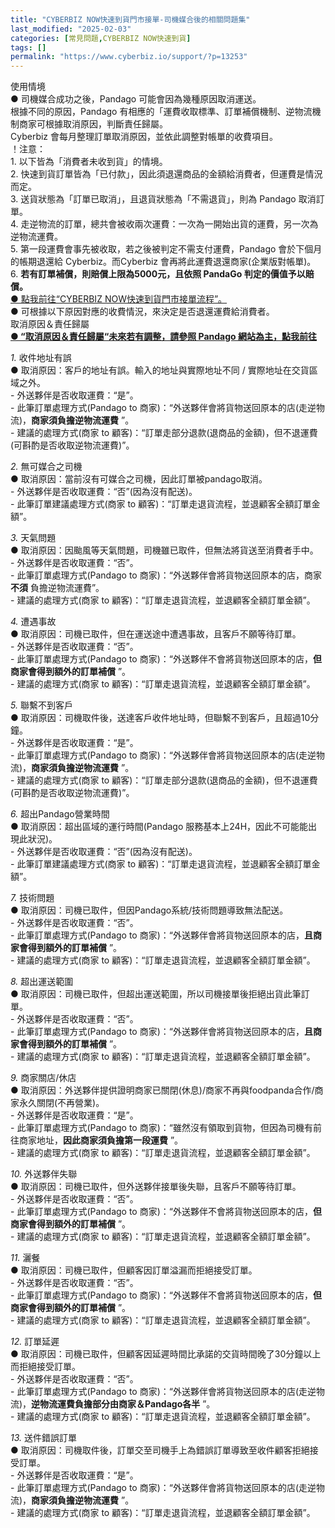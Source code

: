```yaml
---
title: "CYBERBIZ NOW快速到貨門市接單-司機媒合後的相關問題集"
last_modified: "2025-02-03"
categories: [常見問題,CYBERBIZ NOW快速到貨]
tags: []
permalink: "https://www.cyberbiz.io/support/?p=13253"
---
```


使用情境  
● 司機媒合成功之後，Pandago 可能會因為幾種原因取消運送。  
根據不同的原因，Pandago 有相應的「運費收取標準、訂單補償機制、逆物流機制商家可根據取消原因，判斷責任歸屬。  
Cyberbiz 會每月整理訂單取消原因，並依此調整對帳單的收費項目。  
！注意：  
1\. 以下皆為「消費者未收到貨」的情境。  
2\. 快速到貨訂單皆為「已付款」，因此須退還商品的金額給消費者，但運費是情況而定。  
3\. 送貨狀態為「訂單已取消」，且退貨狀態為「不需退貨」，則為 Pandago 取消訂單。  
4\. 走逆物流的訂單，總共會被收兩次運費：一次為一開始出貨的運費，另一次為逆物流運費。  
5\. 第一段運費會事先被收取，若之後被判定不需支付運費，Pandago 會於下個月的帳期退還給 Cyberbiz。而Cyberbiz
會再將此運費退還商家(企業版對帳單)。  
6\. **若有訂單補償，則賠償上限為5000元，且依照 PandaGo 判定的價值予以賠償。**  
[● 點我前往“CYBERBIZ NOW快速到貨門市接單流程”。](https://www.cyberbiz.io/support/?p=13744)  
● 可根據以下原因對應的收費情況，來決定是否退還運費給消費者。  
取消原因＆責任歸屬  
**[● “取消原因＆責任歸屬“未來若有調整，請參照 Pandago
網站為主，點我前往](https://vendor.foodpanda.com.tw/pandago)**  

_1._   收件地址有誤  
● 取消原因：客戶的地址有誤。輸入的地址與實際地址不同 / 實際地址在交貨區域之外。  
\- 外送夥伴是否收取運費：“是”。  
\- 此筆訂單處理方式(Pandago to 商家)：“外送夥伴會將貨物送回原本的店(走逆物流)，**商家須負擔逆物流運費** ”。  
\- 建議的處理方式(商家 to 顧客)：“訂單走部分退款(退商品的金額)，但不退運費(可斟酌是否收取逆物流運費)”。  

_2._   無可媒合之司機  
● 取消原因：當前沒有可媒合之司機，因此訂單被pandago取消。  
\- 外送夥伴是否收取運費：“否”(因為沒有配送)。  
\- 此筆訂單建議處理方式(商家 to 顧客)：“訂單走退貨流程，並退顧客全額訂單金額”。  

_3._   天氣問題  
● 取消原因：因颱風等天氣問題，司機雖已取件，但無法將貨送至消費者手中。  
\- 外送夥伴是否收取運費：“否”。  
\- 此筆訂單處理方式(Pandago to 商家)：“外送夥伴會將貨物送回原本的店，商家**不須** 負擔逆物流運費”。  
\- 建議的處理方式(商家 to 顧客)：“訂單走退貨流程，並退顧客全額訂單金額”。  

_4._   遭遇事故  
● 取消原因：司機已取件，但在運送途中遭遇事故，且客戶不願等待訂單。  
\- 外送夥伴是否收取運費：“否”。  
\- 此筆訂單處理方式(Pandago to 商家)：“外送夥伴不會將貨物送回原本的店，**但商家會得到額外的訂單補償** ”。  
\- 建議的處理方式(商家 to 顧客)：“訂單走退貨流程，並退顧客全額訂單金額”。  

_5._   聯繫不到客戶  
● 取消原因：司機取件後，送達客戶收件地址時，但聯繫不到客戶，且超過10分鐘。  
\- 外送夥伴是否收取運費：“是”。  
\- 此筆訂單處理方式(Pandago to 商家)：“外送夥伴會將貨物送回原本的店(走逆物流)，**商家須負擔逆物流運費** ”。  
\- 建議的處理方式(商家 to 顧客)：“訂單走部分退款(退商品的金額)，但不退運費(可斟酌是否收取逆物流運費)”。  

_6._   超出Pandago營業時間  
● 取消原因：超出區域的運行時間(Pandago 服務基本上24H，因此不可能能出現此狀況)。  
\- 外送夥伴是否收取運費：“否”(因為沒有配送)。  
\- 此筆訂單建議處理方式(商家 to 顧客)：“訂單走退貨流程，並退顧客全額訂單金額”。  

_7._   技術問題  
● 取消原因：司機已取件，但因Pandago系統/技術問題導致無法配送。  
\- 外送夥伴是否收取運費：“否”。  
\- 此筆訂單處理方式(Pandago to 商家)：“外送夥伴會將貨物送回原本的店，**且商家會得到額外的訂單補償** ”。  
\- 建議的處理方式(商家 to 顧客)：“訂單走退貨流程，並退顧客全額訂單金額”。  

_8._   超出運送範圍  
● 取消原因：司機已取件，但超出運送範圍，所以司機接單後拒絕出貨此筆訂單。  
\- 外送夥伴是否收取運費：“否”。  
\- 此筆訂單處理方式(Pandago to 商家)：“外送夥伴會將貨物送回原本的店，**且商家會得到額外的訂單補償** ”。  
\- 建議的處理方式(商家 to 顧客)：“訂單走退貨流程，並退顧客全額訂單金額”。  

_9._   商家關店/休店  
● 取消原因：外送夥伴提供證明商家已關閉(休息)/商家不再與foodpanda合作/商家永久關閉(不再營業)。  
\- 外送夥伴是否收取運費：“是”。  
\- 此筆訂單處理方式(Pandago to 商家)：“雖然沒有領取到貨物，但因為司機有前往商家地址，**因此商家須負擔第一段運費** ”。  
\- 建議的處理方式(商家 to 顧客)：“訂單走退貨流程，並退顧客全額訂單金額”。  

_10._   外送夥伴失聯  
● 取消原因：司機已取件，但外送夥伴接單後失聯，且客戶不願等待訂單。  
\- 外送夥伴是否收取運費：“否”。  
\- 此筆訂單處理方式(Pandago to 商家)：“外送夥伴不會將貨物送回原本的店，**但商家會得到額外的訂單補償** ”。  
\- 建議的處理方式(商家 to 顧客)：“訂單走退貨流程，並退顧客全額訂單金額”。  

_11._   灑餐  
● 取消原因：司機已取件，但顧客因訂單溢漏而拒絕接受訂單。  
\- 外送夥伴是否收取運費：“否”。  
\- 此筆訂單處理方式(Pandago to 商家)：“外送夥伴不會將貨物送回原本的店，**但商家會得到額外的訂單補償** ”。  
\- 建議的處理方式(商家 to 顧客)：“訂單走退貨流程，並退顧客全額訂單金額”。  

_12._   訂單延遲  
● 取消原因：司機已取件，但顧客因延遲時間比承諾的交貨時間晚了30分鐘以上而拒絕接受訂單。  
\- 外送夥伴是否收取運費：“否”。  
\- 此筆訂單處理方式(Pandago to 商家)：“外送夥伴會將貨物送回原本的店(走逆物流)，**逆物流運費負擔部分由商家＆Pandago各半** ”。  
\- 建議的處理方式(商家 to 顧客)：“訂單走退貨流程，並退顧客全額訂單金額”。  

_13._   送件錯誤訂單  
● 取消原因：司機取件後，訂單交至司機手上為錯誤訂單導致至收件顧客拒絕接受訂單。  
\- 外送夥伴是否收取運費：“是”。  
\- 此筆訂單處理方式(Pandago to 商家)：“外送夥伴會將貨物送回原本的店(走逆物流)，**商家須負擔逆物流運費** ”。  
\- 建議的處理方式(商家 to 顧客)：“訂單走退貨流程，並退顧客全額訂單金額”。  


